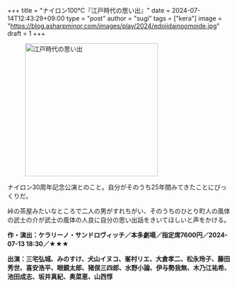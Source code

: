 +++
title = "ナイロン100℃『江戸時代の思い出』"
date = 2024-07-14T12:43:29+09:00
type = "post"
author = "sugi"
tags = ["kera"]
image = "https://blog.asharpminor.com/images/play/2024/edojidainoomoide.jpg"
draft = 1
+++
<figure class="alignleft"><img src="/images/play/2024/edojidainoomoide.jpg" alt="江戸時代の思い出" style="width: 300px !important;"></figure>

ナイロン30周年記念公演とのこと。自分がそのうち25年間みてきたことにびっくりだ。

峠の茶屋みたいなところで二人の男がすれちがい、そのうちのひとり町人の風体の武士の介が武士の風体の人良に自分の思い出話をきいてほしいと声をかける。

**作・演出：ケラリーノ・サンドロヴィッチ／本多劇場／指定席7600円／2024-07-13 18:30／★★★**

**出演：三宅弘城、みのすけ、犬山イヌコ、峯村リエ、大倉孝二、松永玲子、藤田秀世、喜安浩平、眼鏡太郎、猪俣三四郎、水野小論、伊与勢我無、木乃江祐希、池田成志、坂井真紀、奥菜恵、山西惇**